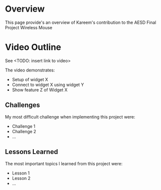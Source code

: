 # Overview

This page provide's an overview of Kareem's contribution to the AESD Final Project Wireless Mouse

# Video Outline
See <TODO: insert link to video>

The video demonstrates:
* Setup of widget X
* Connect to widget X using widget Y
* Show feature Z of Widget X

## Challenges
My most difficult challenge when implementing this project were:
* Challenge 1
* Challenge 2
* ...

## Lessons Learned
The most important topics I learned from this project were:
* Lesson 1
* Lesson 2
* ...


